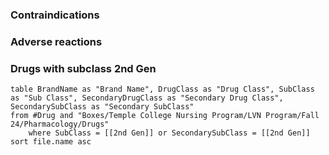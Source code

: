 ### Contraindications

### Adverse reactions

### Drugs with subclass 2nd Gen

```dataview
table BrandName as "Brand Name", DrugClass as "Drug Class", SubClass as "Sub Class", SecondaryDrugClass as "Secondary Drug Class", SecondarySubClass as "Secondary SubClass"
from #Drug and "Boxes/Temple College Nursing Program/LVN Program/Fall 24/Pharmacology/Drugs" 
	where SubClass = [[2nd Gen]] or SecondarySubClass = [[2nd Gen]]
sort file.name asc
```
